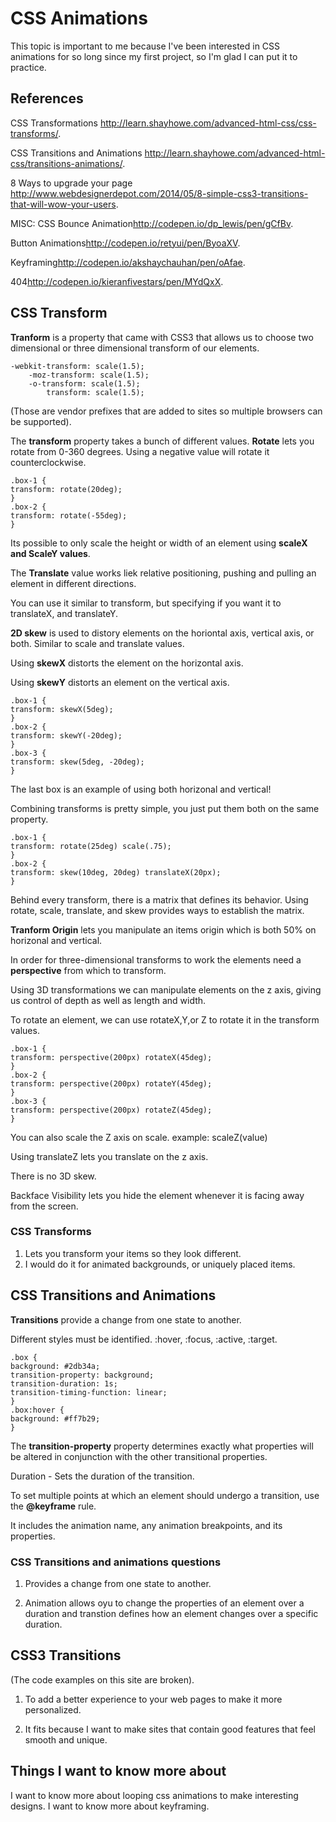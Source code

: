 # CSS Animations

This topic is important to me because I've been interested in CSS animations for so long since my first project, so I'm glad I can put it to practice.

## References

CSS Transformations <http://learn.shayhowe.com/advanced-html-css/css-transforms/>.

CSS Transitions and Animations <http://learn.shayhowe.com/advanced-html-css/transitions-animations/>.

8 Ways to upgrade your page <http://www.webdesignerdepot.com/2014/05/8-simple-css3-transitions-that-will-wow-your-users>.

MISC:
CSS Bounce Animation<http://codepen.io/dp_lewis/pen/gCfBv>.

Button Animations<http://codepen.io/retyui/pen/ByoaXV>.

Keyframing<http://codepen.io/akshaychauhan/pen/oAfae>.

404<http://codepen.io/kieranfivestars/pen/MYdQxX>.

## CSS Transform

**Tranform** is a property that came with CSS3 that allows us to choose two dimensional or three dimensional transform of our elements.

    -webkit-transform: scale(1.5);
        -moz-transform: scale(1.5);
        -o-transform: scale(1.5);
            transform: scale(1.5);

(Those are vendor prefixes that are added to sites so multiple browsers can be supported).

The **transform** property takes a bunch of different values.
**Rotate** lets you rotate from 0-360 degrees.
Using a negative value will rotate it counterclockwise.

    .box-1 {
    transform: rotate(20deg);
    }
    .box-2 {
    transform: rotate(-55deg);
    }

Its possible to only scale the height or width of an element using **scaleX and ScaleY values**.

The **Translate** value works liek relative positioning, pushing and pulling an element in different directions.

You can use it similar to transform, but specifying if you want it to translateX, and translateY.

**2D skew** is used to distory elements on the horiontal axis, vertical axis, or both. Similar to scale and translate values.

Using **skewX** distorts the element on the horizontal axis.

Using **skewY** distorts an element on the vertical axis.

    .box-1 {
    transform: skewX(5deg);
    }
    .box-2 {
    transform: skewY(-20deg);
    }
    .box-3 {
    transform: skew(5deg, -20deg);
    }

The last box is an example of using both horizonal and vertical!

Combining transforms is pretty simple, you just put them both on the same property.

    .box-1 {
    transform: rotate(25deg) scale(.75);
    }
    .box-2 {
    transform: skew(10deg, 20deg) translateX(20px);
    }

Behind every transform, there is a matrix that defines its behavior. Using rotate, scale, translate, and skew provides ways to establish the matrix.

**Tranform Origin** lets you manipulate an items origin which is both 50% on horizonal and vertical.

In order for three-dimensional transforms to work the elements need a **perspective** from which to transform. 

Using 3D transformations we can manipulate elements on the z axis, giving us control of depth as well as length and width.

To rotate an element, we can use rotateX,Y,or Z to rotate it in the transform values.

    .box-1 {
    transform: perspective(200px) rotateX(45deg);
    }
    .box-2 {
    transform: perspective(200px) rotateY(45deg);
    }
    .box-3 {
    transform: perspective(200px) rotateZ(45deg);
    }

You can also scale the Z axis on scale.
example: scaleZ(value)

Using translateZ lets you translate on the z axis.

There is no 3D skew.

Backface Visibility lets you hide the element whenever it is facing away from the screen.

### CSS Transforms

1. Lets you transform your items so they look different.
2. I would do it for animated backgrounds, or uniquely placed items.

## CSS Transitions and Animations

**Transitions** provide a change from one state to another.

Different styles must be identified.
:hover, :focus, :active, :target.

    .box {
    background: #2db34a;
    transition-property: background;
    transition-duration: 1s;
    transition-timing-function: linear;
    }
    .box:hover {
    background: #ff7b29;
    }

The **transition-property** property determines exactly what properties will be altered in conjunction with the other transitional properties.

Duration - Sets the duration of the transition.

To set multiple points at which an element should undergo a transition, use the **@keyframe** rule.

It includes the animation name, any animation breakpoints, and its properties.

### CSS Transitions and animations questions

1. Provides a change from one state to another.

2. Animation allows oyu to change the properties of an element over a duration and transtion defines how an element changes over a specific duration.

## CSS3 Transitions

(The code examples on this site are broken).

1. To add a better experience to your web pages to make it more personalized.

2. It fits because I want to make sites that contain good features that feel smooth and unique.

## Things I want to know more about

I want to know more about looping css animations to make interesting designs.
 I want to know more about keyframing.
 
